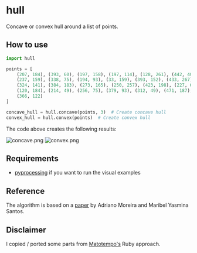 # hull
Concave or convex hull around a list of points.

## How to use
```python
import hull

points = [
    (207, 184), (393, 60), (197, 158), (197, 114), (128, 261), (442, 40),
    (237, 159), (338, 75), (194, 93), (33, 159), (393, 152), (433, 267),
    (324, 141), (384, 183), (273, 165), (250, 257), (423, 198), (227, 68),
    (120, 184), (214, 49), (256, 75), (379, 93), (312, 49), (471, 187),
    (366, 122)
]

concave_hull = hull.concave(points, 3)  # Create concave hull
convex_hull = hull.convex(points)  # Create convex hull
```
The code above creates the following results:

![concave.png](https://raw.githubusercontent.com/jsmolka/hull/master/example/concave.png) ![convex.png](https://raw.githubusercontent.com/jsmolka/hull/master/example/convex.png)

## Requirements
- [pyprocessing](https://github.com/jsmolka/pyprocessing) if you want to run the visual examples

## Reference
The algorithm is based on a [paper](https://github.com/jsmolka/hull/blob/master/reference/concave_hull.pdf) by Adriano Moreira and Maribel Yasmina Santos.

## Disclaimer
I copied / ported some parts from [Matotempo's](https://github.com/Mapotempo/mapotempo-web/blob/master/lib/concave_hull.rb) Ruby approach.

